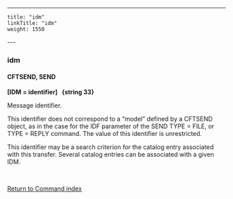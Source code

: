 ---
    title: "idm"
    linkTitle: "idm"
    weight: 1550
---<span id="idm"></span>

### idm

#### CFTSEND, SEND

****[IDM = identifier]   {string
33}****

Message identifier.

This identifier does not correspond to a “model” defined by a CFTSEND
object, as in the case for the IDF parameter of the SEND TYPE = FILE,
or TYPE = REPLY command. The value of this identifier is unrestricted.

This identifier may be a search criterion for the catalog entry associated
with this transfer. Several catalog entries can be associated with a given
IDM.

 

[Return to Command index](../../)

 
